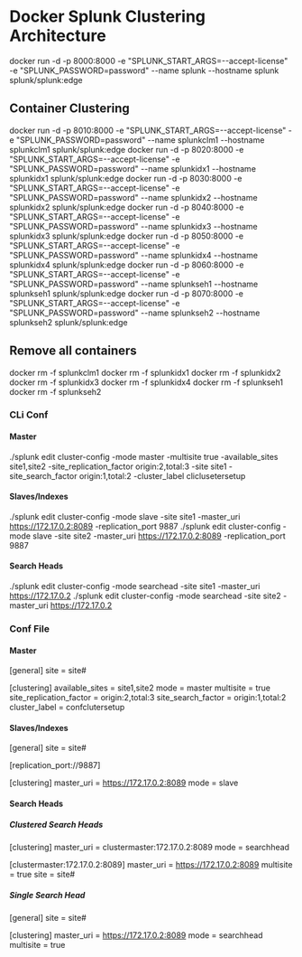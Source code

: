 # Docker Splunk Clustering Architecture

docker run -d -p 8000:8000 -e "SPLUNK_START_ARGS=--accept-license" -e "SPLUNK_PASSWORD=password" --name splunk --hostname splunk splunk/splunk:edge

## Container Clustering
docker run -d -p 8010:8000 -e "SPLUNK_START_ARGS=--accept-license" -e "SPLUNK_PASSWORD=password" --name splunkclm1 --hostname splunkclm1 splunk/splunk:edge
docker run -d -p 8020:8000 -e "SPLUNK_START_ARGS=--accept-license" -e "SPLUNK_PASSWORD=password" --name splunkidx1 --hostname splunkidx1 splunk/splunk:edge
docker run -d -p 8030:8000 -e "SPLUNK_START_ARGS=--accept-license" -e "SPLUNK_PASSWORD=password" --name splunkidx2 --hostname splunkidx2 splunk/splunk:edge
docker run -d -p 8040:8000 -e "SPLUNK_START_ARGS=--accept-license" -e "SPLUNK_PASSWORD=password" --name splunkidx3 --hostname splunkidx3 splunk/splunk:edge
docker run -d -p 8050:8000 -e "SPLUNK_START_ARGS=--accept-license" -e "SPLUNK_PASSWORD=password" --name splunkidx4 --hostname splunkidx4 splunk/splunk:edge
docker run -d -p 8060:8000 -e "SPLUNK_START_ARGS=--accept-license" -e "SPLUNK_PASSWORD=password" --name splunkseh1 --hostname splunkseh1 splunk/splunk:edge
docker run -d -p 8070:8000 -e "SPLUNK_START_ARGS=--accept-license" -e "SPLUNK_PASSWORD=password" --name splunkseh2 --hostname splunkseh2 splunk/splunk:edge

## Remove all containers
docker rm -f splunkclm1
docker rm -f splunkidx1
docker rm -f splunkidx2
docker rm -f splunkidx3
docker rm -f splunkidx4
docker rm -f splunkseh1
docker rm -f splunkseh2

### CLi Conf
#### Master
./splunk edit cluster-config -mode master -multisite true -available_sites site1,site2 -site_replication_factor origin:2,total:3 -site site1 -site_search_factor origin:1,total:2 -cluster_label cliclusetersetup
#### Slaves/Indexes
./splunk edit cluster-config -mode slave -site site1 -master_uri https://172.17.0.2:8089 -replication_port 9887
./splunk edit cluster-config -mode slave -site site2 -master_uri https://172.17.0.2:8089 -replication_port 9887
#### Search Heads
./splunk edit cluster-config -mode searchead -site site1 -master_uri https://172.17.0.2
./splunk edit cluster-config -mode searchead -site site2 -master_uri https://172.17.0.2

### Conf File
#### Master
[general]
site = site#

[clustering]
available_sites = site1,site2
mode = master
multisite = true
site_replication_factor = origin:2,total:3
site_search_factor = origin:1,total:2
cluster_label = confclutersetup

#### Slaves/Indexes
[general]
site = site#

[replication_port://9887]

[clustering]
master_uri = https://172.17.0.2:8089
mode = slave

#### Search Heads
##### Clustered Search Heads
[clustering]
master_uri = clustermaster:172.17.0.2:8089
mode = searchhead

[clustermaster:172.17.0.2:8089]
master_uri = https://172.17.0.2:8089
multisite = true
site = site#

##### Single Search Head
[general]
site = site#

[clustering]
master_uri = https://172.17.0.2:8089
mode = searchhead
multisite = true